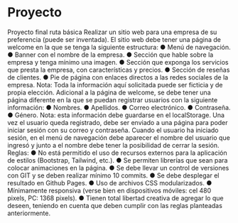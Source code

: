 # Proyecto

Proyecto final ruta básica
Realizar un sitio web para una empresa de su preferencia (puede ser inventada). El
sitio web debe tener una página de welcome en la que se tenga la siguiente
estructura:
● Menú de navegación.
● Banner con el nombre de la empresa.
● Sección que hable sobre la empresa y tenga mínimo una imagen.
● Sección que exponga los servicios que presta la empresa, con características
y precios.
● Sección de reseñas de clientes.
● Pie de página con enlaces directos a las redes sociales de la empresa.
Nota: Toda la información aquí solicitada puede ser ficticia y de propia elección.
Adicional a la página de welcome, se debe tener una página diferente en la que se
puedan registrar usuarios con la siguiente información:
● Nombres.
● Apellidos.
● Correo electrónico.
● Contraseña.
● Género.
Nota: esta información debe guardarse en el localStorage.
Una vez el usuario queda registrado, debe ser enviado a una página para poder
iniciar sesión con su correo y contraseña.
Cuando el usuario ha iniciado sesión, en el menú de navegación debe aparecer el
nombre del usuario que ingresó y junto a el nombre debe tener la posibilidad de
cerrar la sesión.
Reglas:
● No está permitido el uso de recursos externos para la aplicación de estilos
(Bootstrap, Tailwind, etc.).
● Se permiten librerías que sean para colocar animaciones en la página.
● Se debe llevar un control de versiones con GIT y se deben realizar mínimo 10
commits.
● Se debe desplegar el resultado en Github Pages.
● Uso de archivos CSS modularizados.
● Mínimamente responsiva (verse bien en dispositivos móviles: cel 480
pixels, PC: 1368 pixels).
● Tienen total libertad creativa de agregar lo que deseen, teniendo en
cuenta que deben cumplir con las reglas planteadas anteriormente.
